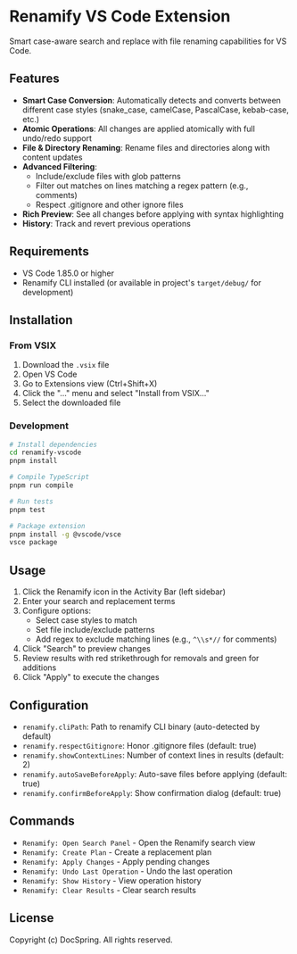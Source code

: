 # Renamify VS Code Extension

Smart case-aware search and replace with file renaming capabilities for VS Code.

## Features

- **Smart Case Conversion**: Automatically detects and converts between different case styles (snake_case, camelCase, PascalCase, kebab-case, etc.)
- **Atomic Operations**: All changes are applied atomically with full undo/redo support
- **File & Directory Renaming**: Rename files and directories along with content updates
- **Advanced Filtering**:
  - Include/exclude files with glob patterns
  - Filter out matches on lines matching a regex pattern (e.g., comments)
  - Respect .gitignore and other ignore files
- **Rich Preview**: See all changes before applying with syntax highlighting
- **History**: Track and revert previous operations

## Requirements

- VS Code 1.85.0 or higher
- Renamify CLI installed (or available in project's `target/debug/` for development)

## Installation

### From VSIX

1. Download the `.vsix` file
2. Open VS Code
3. Go to Extensions view (Ctrl+Shift+X)
4. Click the "..." menu and select "Install from VSIX..."
5. Select the downloaded file

### Development

```bash
# Install dependencies
cd renamify-vscode
pnpm install

# Compile TypeScript
pnpm run compile

# Run tests
pnpm test

# Package extension
pnpm install -g @vscode/vsce
vsce package
```

## Usage

1. Click the Renamify icon in the Activity Bar (left sidebar)
2. Enter your search and replacement terms
3. Configure options:
   - Select case styles to match
   - Set file include/exclude patterns
   - Add regex to exclude matching lines (e.g., `^\\s*//` for comments)
4. Click "Search" to preview changes
5. Review results with red strikethrough for removals and green for additions
6. Click "Apply" to execute the changes

## Configuration

- `renamify.cliPath`: Path to renamify CLI binary (auto-detected by default)
- `renamify.respectGitignore`: Honor .gitignore files (default: true)
- `renamify.showContextLines`: Number of context lines in results (default: 2)
- `renamify.autoSaveBeforeApply`: Auto-save files before applying (default: true)
- `renamify.confirmBeforeApply`: Show confirmation dialog (default: true)

## Commands

- `Renamify: Open Search Panel` - Open the Renamify search view
- `Renamify: Create Plan` - Create a replacement plan
- `Renamify: Apply Changes` - Apply pending changes
- `Renamify: Undo Last Operation` - Undo the last operation
- `Renamify: Show History` - View operation history
- `Renamify: Clear Results` - Clear search results

## License

Copyright (c) DocSpring. All rights reserved.
